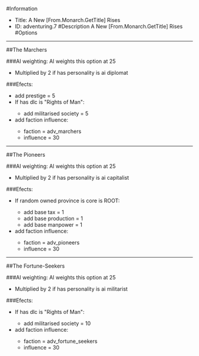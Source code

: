 #Information
 - Title: A New [From.Monarch.GetTitle] Rises
 - ID: adventuring.7
#Description
A New [From.Monarch.GetTitle] Rises
#Options

___
##The Marchers

###AI weighting:
AI weights this option at 25
 - Multiplied by 2 if has personality is ai diplomat


###Efects:<ul><li>add prestige = 5</li><li>If has dlc is "Rights of Man":</li><ul><li>add militarised society = 5</li></ul><li>add faction influence:</li><ul><li>faction = adv_marchers</li><li>influence = 30</li></ul></ul>

___
##The Pioneers

###AI weighting:
AI weights this option at 25
 - Multiplied by 2 if has personality is ai capitalist


###Efects:<ul><li>If random owned province is core is ROOT:</li><ul><li>add base tax = 1</li><li>add base production = 1</li><li>add base manpower = 1</li></ul><li>add faction influence:</li><ul><li>faction = adv_pioneers</li><li>influence = 30</li></ul></ul>

___
##The Fortune-Seekers

###AI weighting:
AI weights this option at 25
 - Multiplied by 2 if has personality is ai militarist


###Efects:<ul><li>If has dlc is "Rights of Man":</li><ul><li>add militarised society = 10</li></ul><li>add faction influence:</li><ul><li>faction = adv_fortune_seekers</li><li>influence = 30</li></ul></ul>
